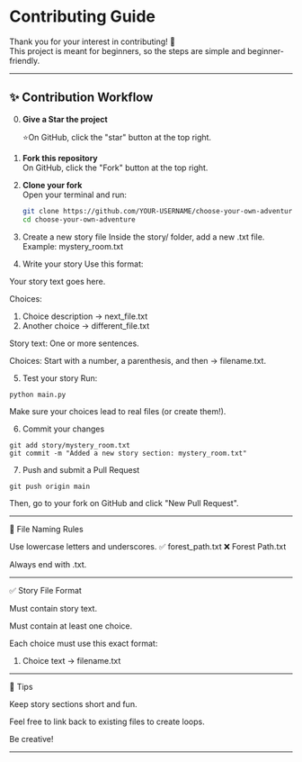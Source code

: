 

# Contributing Guide

Thank you for your interest in contributing! 🎉  
This project is meant for beginners, so the steps are simple and beginner-friendly.

---

## ✨ Contribution Workflow
0. **Give a Star the project**

   ⭐️On GitHub, click the "star" button at the top right. 
2. **Fork this repository**  
   On GitHub, click the "Fork" button at the top right.

3. **Clone your fork**  
   Open your terminal and run:
   ```bash
   git clone https://github.com/YOUR-USERNAME/choose-your-own-adventure.git
   cd choose-your-own-adventure
   ```

4. Create a new story file
Inside the story/ folder, add a new .txt file.
Example: mystery_room.txt


5. Write your story
Use this format:

Your story text goes here.

Choices:
1) Choice description -> next_file.txt
2) Another choice -> different_file.txt

Story text: One or more sentences.

Choices: Start with a number, a parenthesis, and then -> filename.txt.



5. Test your story
Run:
```
python main.py
```
Make sure your choices lead to real files (or create them!).


6. Commit your changes
```
git add story/mystery_room.txt
git commit -m "Added a new story section: mystery_room.txt"
```

7. Push and submit a Pull Request
```
git push origin main
```
Then, go to your fork on GitHub and click "New Pull Request".




---

📂 File Naming Rules

Use lowercase letters and underscores.
✅ forest_path.txt
❌ Forest Path.txt

Always end with .txt.



---

✅ Story File Format

Must contain story text.

Must contain at least one choice.

Each choice must use this exact format:

1) Choice text -> filename.txt



---

🎉 Tips

Keep story sections short and fun.

Feel free to link back to existing files to create loops.

Be creative!


---
